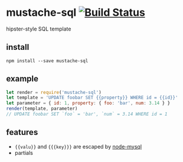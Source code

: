 # mustache-sql [![Build Status](https://travis-ci.org/hden/socketio-wildcard.svg?branch=master)](https://travis-ci.org/hden/socketio-wildcard)
hipster-style SQL template

## install

    npm install --save mustache-sql

## example

```js
let render = require('mustache-sql')
let template = 'UPDATE foobar SET {{property}} WHERE id = {{id}}'
let parameter = { id: 1, property: { foo: 'bar', num: 3.14 } }
render(template, parameter)
// UPDATE foobar SET `foo` = 'bar', `num` = 3.14 WHERE id = 1
```

## features

* `{{valu}}` and `{{{key}}}` are escaped by [node-mysql](https://github.com/felixge/node-mysql)
* partials
